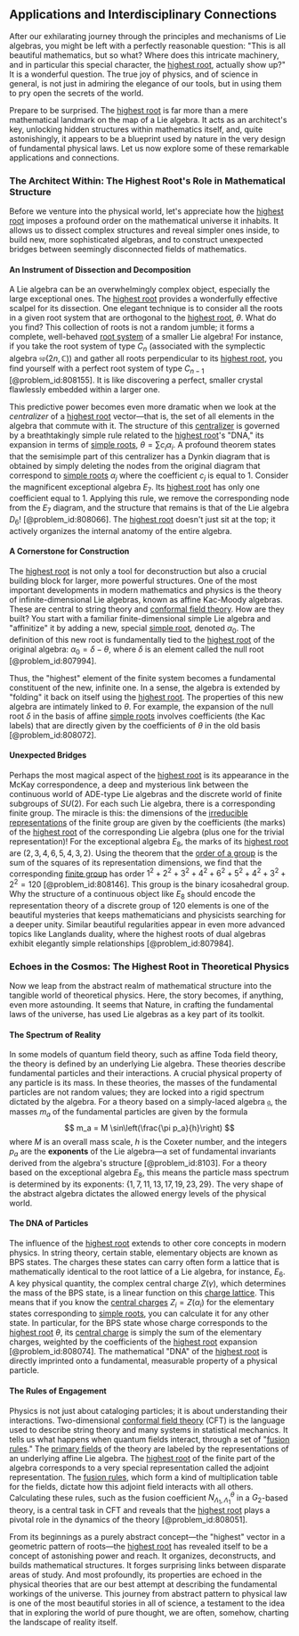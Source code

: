 ## Applications and Interdisciplinary Connections

After our exhilarating journey through the principles and mechanisms of Lie algebras, you might be left with a perfectly reasonable question: "This is all beautiful mathematics, but so what? Where does this intricate machinery, and in particular this special character, the [highest root](@article_id:183225), actually show up?" It is a wonderful question. The true joy of physics, and of science in general, is not just in admiring the elegance of our tools, but in using them to pry open the secrets of the world.

Prepare to be surprised. The [highest root](@article_id:183225) is far more than a mere mathematical landmark on the map of a Lie algebra. It acts as an architect's key, unlocking hidden structures within mathematics itself, and, quite astonishingly, it appears to be a blueprint used by nature in the very design of fundamental physical laws. Let us now explore some of these remarkable applications and connections.

### The Architect Within: The Highest Root's Role in Mathematical Structure

Before we venture into the physical world, let's appreciate how the [highest root](@article_id:183225) imposes a profound order on the mathematical universe it inhabits. It allows us to dissect complex structures and reveal simpler ones inside, to build new, more sophisticated algebras, and to construct unexpected bridges between seemingly disconnected fields of mathematics.

#### An Instrument of Dissection and Decomposition

A Lie algebra can be an overwhelmingly complex object, especially the large exceptional ones. The [highest root](@article_id:183225) provides a wonderfully effective scalpel for its dissection. One elegant technique is to consider all the roots in a given root system that are orthogonal to the [highest root](@article_id:183225), $\theta$. What do you find? This collection of roots is not a random jumble; it forms a complete, well-behaved [root system](@article_id:201668) of a smaller Lie algebra! For instance, if you take the root system of type $C_n$ (associated with the symplectic algebra $\mathfrak{sp}(2n, \mathbb{C})$) and gather all roots perpendicular to its [highest root](@article_id:183225), you find yourself with a perfect root system of type $C_{n-1}$ [@problem_id:808155]. It is like discovering a perfect, smaller crystal flawlessly embedded within a larger one.

This predictive power becomes even more dramatic when we look at the *centralizer* of a [highest root](@article_id:183225) vector—that is, the set of all elements in the algebra that commute with it. The structure of this [centralizer](@article_id:146110) is governed by a breathtakingly simple rule related to the [highest root](@article_id:183225)'s "DNA," its expansion in terms of [simple roots](@article_id:196921), $\theta = \sum c_i \alpha_i$. A profound theorem states that the semisimple part of this centralizer has a Dynkin diagram that is obtained by simply
deleting the nodes from the original diagram that correspond to [simple roots](@article_id:196921) $\alpha_j$ where the coefficient $c_j$ is equal to 1. Consider the magnificent exceptional algebra $E_7$. Its [highest root](@article_id:183225) has only one coefficient equal to 1. Applying this rule, we remove the corresponding node from the $E_7$ diagram, and the structure that remains is that of the Lie algebra $D_6$! [@problem_id:808066]. The [highest root](@article_id:183225) doesn't just sit at the top; it actively organizes the internal anatomy of the entire algebra.

#### A Cornerstone for Construction

The [highest root](@article_id:183225) is not only a tool for deconstruction but also a crucial building block for larger, more powerful structures. One of the most important developments in modern mathematics and physics is the theory of infinite-dimensional Lie algebras, known as affine Kac-Moody algebras. These are central to string theory and [conformal field theory](@article_id:144955). How are they built? You start with a familiar finite-dimensional simple Lie algebra and "affinitize" it by adding a new, special [simple root](@article_id:634928), denoted $\alpha_0$. The definition of this new root is fundamentally tied to the [highest root](@article_id:183225) of the original algebra: $\alpha_0 = \delta - \theta$, where $\delta$ is an element called the null root [@problem_id:807994].

Thus, the "highest" element of the finite system becomes a fundamental constituent of the new, infinite one. In a sense, the algebra is extended by "folding" it back on itself using the [highest root](@article_id:183225). The properties of this new algebra are intimately linked to $\theta$. For example, the expansion of the null root $\delta$ in the basis of affine [simple roots](@article_id:196921) involves coefficients (the Kac labels) that are directly given by the coefficients of $\theta$ in the old basis [@problem_id:808072].

#### Unexpected Bridges

Perhaps the most magical aspect of the [highest root](@article_id:183225) is its appearance in the McKay correspondence, a deep and mysterious link between the continuous world of ADE-type Lie algebras and the discrete world of finite subgroups of $SU(2)$. For each such Lie algebra, there is a corresponding finite group. The miracle is this: the dimensions of the [irreducible representations](@article_id:137690) of the finite group are given by the coefficients (the marks) of the [highest root](@article_id:183225) of the corresponding Lie algebra (plus one for the trivial representation)! For the exceptional algebra $E_8$, the marks of its [highest root](@article_id:183225) are $(2, 3, 4, 6, 5, 4, 3, 2)$. Using the theorem that the [order of a group](@article_id:136621) is the sum of the squares of its representation dimensions, we find that the corresponding [finite group](@article_id:151262) has order $1^2 + 2^2 + 3^2 + 4^2 + 6^2 + 5^2 + 4^2 + 3^2 + 2^2 = 120$ [@problem_id:808146]. This group is the binary icosahedral group. Why the structure of a continuous object like $E_8$ should encode the representation theory of a discrete group of 120 elements is one of the beautiful mysteries that keeps mathematicians and physicists searching for a deeper unity. Similar beautiful regularities appear in even more advanced topics like Langlands duality, where the highest roots of dual algebras exhibit elegantly simple relationships [@problem_id:807984].

### Echoes in the Cosmos: The Highest Root in Theoretical Physics

Now we leap from the abstract realm of mathematical structure into the tangible world of theoretical physics. Here, the story becomes, if anything, even more astounding. It seems that Nature, in crafting the fundamental laws of the universe, has used Lie algebras as a key part of its toolkit.

#### The Spectrum of Reality

In some models of quantum field theory, such as affine Toda field theory, the theory is defined by an underlying Lie algebra. These theories describe fundamental particles and their interactions. A crucial physical property of any particle is its mass. In these theories, the masses of the fundamental particles are not random values; they are locked into a rigid spectrum dictated by the algebra. For a theory based on a simply-laced algebra $\mathfrak{g}$, the masses $m_a$ of the fundamental particles are given by the formula
$$ m_a = M \sin\left(\frac{\pi p_a}{h}\right) $$
where $M$ is an overall mass scale, $h$ is the Coxeter number, and the integers $p_a$ are the **exponents** of the Lie algebra—a set of fundamental invariants derived from the algebra's structure [@problem_id:8103]. For a theory based on the exceptional algebra $E_8$, this means the particle mass spectrum is determined by its exponents: $\{1, 7, 11, 13, 17, 19, 23, 29\}$. The very shape of the abstract algebra dictates the allowed energy levels of the physical world.

#### The DNA of Particles

The influence of the [highest root](@article_id:183225) extends to other core concepts in modern physics. In string theory, certain stable, elementary objects are known as BPS states. The charges these states can carry often form a lattice that is mathematically identical to the root lattice of a Lie algebra, for instance, $E_6$. A key physical quantity, the complex central charge $Z(\gamma)$, which determines the mass of the BPS state, is a linear function on this [charge lattice](@article_id:188306). This means that if you know the [central charges](@article_id:155427) $Z_i = Z(\alpha_i)$ for the elementary states corresponding to [simple roots](@article_id:196921), you can calculate it for any other state. In particular, for the BPS state whose charge corresponds to the [highest root](@article_id:183225) $\theta$, its [central charge](@article_id:141579) is simply the sum of the elementary charges, weighted by the coefficients of the [highest root](@article_id:183225) expansion [@problem_id:808074]. The mathematical "DNA" of the [highest root](@article_id:183225) is directly imprinted onto a fundamental, measurable property of a physical particle.

#### The Rules of Engagement

Physics is not just about cataloging particles; it is about understanding their interactions. Two-dimensional [conformal field theory](@article_id:144955) (CFT) is the language used to describe string theory and many systems in statistical mechanics. It tells us what happens when quantum fields interact, through a set of "[fusion rules](@article_id:141746)." The [primary fields](@article_id:153139) of the theory are labeled by the representations of an underlying affine Lie algebra. The [highest root](@article_id:183225) of the finite part of the algebra corresponds to a very special representation called the adjoint representation. The [fusion rules](@article_id:141746), which form a kind of multiplication table for the fields, dictate how this adjoint field interacts with all others. Calculating these rules, such as the fusion coefficient $N_{\Lambda_1, \Lambda_1}^{\theta}$ in a $G_2$-based theory, is a central task in CFT and reveals that the [highest root](@article_id:183225) plays a pivotal role in the dynamics of the theory [@problem_id:808051].

From its beginnings as a purely abstract concept—the "highest" vector in a geometric pattern of roots—the [highest root](@article_id:183225) has revealed itself to be a concept of astonishing power and reach. It organizes, deconstructs, and builds mathematical structures. It forges surprising links between disparate areas of study. And most profoundly, its properties are echoed in the physical theories that are our best attempt at describing the fundamental workings of the universe. This journey from abstract pattern to physical law is one of the most beautiful stories in all of science, a testament to the idea that in exploring the world of pure thought, we are often, somehow, charting the landscape of reality itself.